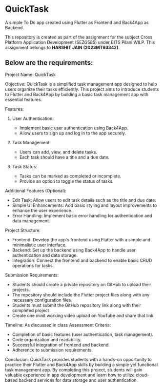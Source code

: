 # QuickTask
A simple To Do app created using Flutter as Frontend and Back4App as Backend.

This repository is created as part of the assignment for the subject Cross Platform Application Development (SEZG585) under BITS Pilani WILP.
This assignment belongs to **HARSHIT JAIN (2023MT93342)**.

Below are the requirements:
---
Project Name: QuickTask

Objective:
QuickTask is a simplified task management app designed to help users organize their tasks efficiently.
This project aims to introduce students to Flutter and Back4App by building a basic task management app with essential features.
 
Features:
 
1. User Authentication:
   - Implement basic user authentication using Back4App.
   - Allow users to sign up and log in to the app securely.
 
2. Task Management:
   - Users can add, view, and delete tasks.
   - Each task should have a title and a due date.
 
3. Task Status:
   - Tasks can be marked as completed or incomplete.
   - Provide an option to toggle the status of tasks.
 
Additional Features (Optional):
- Edit Task: Allow users to edit task details such as the title and due date.
- Simple UI Enhancements: Add basic styling and layout improvements to enhance the user experience.
- Error Handling: Implement basic error handling for authentication and data management.
 
Project Structure:
- Frontend: Develop the app's frontend using Flutter with a simple and minimalistic user interface.
- Backend: Set up the backend using Back4App to handle user authentication and data storage.
- Integration: Connect the frontend and backend to enable basic CRUD operations for tasks.
 
Submission Requirements:
- Students should create a private repository on GitHub to upload their projects.
- The repository should include the Flutter project files along with any necessary configuration files.
- Students must submit the GitHub repository link along with their completed project
- Create one minit working video upload on YouTube and share that link
 
Timeline: As discussed in class
Assessment Criteria:
- Completion of basic features (user authentication, task management).
- Code organization and readability.
- Successful integration of frontend and backend.
- Adherence to submission requirements.
 
Conclusion:
QuickTask provides students with a hands-on opportunity to practice their Flutter and Back4App skills by building a simple yet functional task management app.
By completing this project, students will gain valuable experience in app development and learn how to utilize cloud-based backend services for data storage and user authentication.
